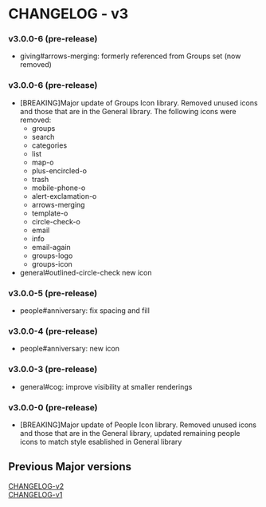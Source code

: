# CHANGELOG - v3

### v3.0.0-6 (pre-release)
- giving#arrows-merging: formerly referenced from Groups set (now removed)

### v3.0.0-6 (pre-release)

- [BREAKING]Major update of Groups Icon library. Removed unused icons and those that are in the General library. The following icons were removed:
    - groups
    - search
    - categories
    - list
    - map-o
    - plus-encircled-o
    - trash
    - mobile-phone-o
    - alert-exclamation-o
    - arrows-merging
    - template-o
    - circle-check-o
    - email
    - info
    - email-again
    - groups-logo
    - groups-icon
- general#outlined-circle-check new icon

### v3.0.0-5 (pre-release)

- people#anniversary: fix spacing and fill

### v3.0.0-4 (pre-release)

- people#anniversary: new icon

### v3.0.0-3 (pre-release)

- general#cog: improve visibility at smaller renderings

### v3.0.0-0 (pre-release)

- [BREAKING]Major update of People Icon library. Removed unused icons and those that are in the General library, updated remaining people icons to match style esablished in General library

## Previous Major versions
[CHANGELOG-v2](./changelog/CHANGELOG-v2.md)  
[CHANGELOG-v1](./changelog/CHANGELOG-v1.md)  
